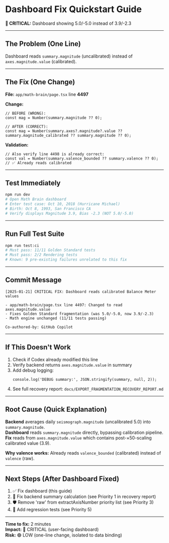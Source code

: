# Dashboard Fix Quickstart Guide
**🚨 CRITICAL:** Dashboard showing 5.0/-5.0 instead of 3.9/-2.3

---

## The Problem (One Line)

Dashboard reads `summary.magnitude` (uncalibrated) instead of `axes.magnitude.value` (calibrated).

---

## The Fix (One Change)

**File:** `app/math-brain/page.tsx` line **4497**

**Change:**
```tsx
// BEFORE (WRONG):
const mag = Number(summary.magnitude ?? 0);

// AFTER (CORRECT):
const mag = Number(summary.axes?.magnitude?.value ?? summary.magnitude_calibrated ?? summary.magnitude ?? 0);
```

**Validation:**
```tsx
// Also verify line 4498 is already correct:
const val = Number(summary.valence_bounded ?? summary.valence ?? 0);  // ✅ Already reads calibrated
```

---

## Test Immediately

```bash
npm run dev
# Open Math Brain dashboard
# Enter test case: Oct 10, 2018 (Hurricane Michael)
# Birth: Oct 8, 1993, San Francisco CA
# Verify displays Magnitude 3.9, Bias -2.3 (NOT 5.0/-5.0)
```

---

## Run Full Test Suite

```bash
npm run test:ci
# Must pass: 11/11 Golden Standard tests
# Must pass: 2/2 Rendering tests
# Known: 9 pre-existing failures unrelated to this fix
```

---

## Commit Message

```
[2025-01-21] CRITICAL FIX: Dashboard reads calibrated Balance Meter values

- app/math-brain/page.tsx line 4497: Changed to read axes.magnitude.value
- Fixes Golden Standard fragmentation (was 5.0/-5.0, now 3.9/-2.3)
- Math engine unchanged (11/11 tests passing)

Co-authored-by: GitHub Copilot
```

---

## If This Doesn't Work

1. Check if Codex already modified this line
2. Verify backend returns `axes.magnitude.value` in summary
3. Add debug logging:
   ```tsx
   console.log('DEBUG summary:', JSON.stringify(summary, null, 2));
   ```
4. See full recovery report: `docs/EXPORT_FRAGMENTATION_RECOVERY_REPORT.md`

---

## Root Cause (Quick Explanation)

**Backend** averages daily `seismograph.magnitude` (uncalibrated 5.0) into `summary.magnitude`.  
**Dashboard** reads `summary.magnitude` directly, bypassing calibration pipeline.  
**Fix** reads from `axes.magnitude.value` which contains post-×50-scaling calibrated value (3.9).

**Why valence works:** Already reads `valence_bounded` (calibrated) instead of `valence` (raw).

---

## Next Steps (After Dashboard Fixed)

1. ✅ Fix dashboard (this guide)
2. 🔄 Fix backend summary calculation (see Priority 1 in recovery report)
3. 🛡️ Remove 'raw' from extractAxisNumber priority list (see Priority 3)
4. 🧪 Add regression tests (see Priority 5)

---

**Time to fix:** 2 minutes  
**Impact:** 🔴 CRITICAL (user-facing dashboard)  
**Risk:** 🟢 LOW (one-line change, isolated to data binding)
